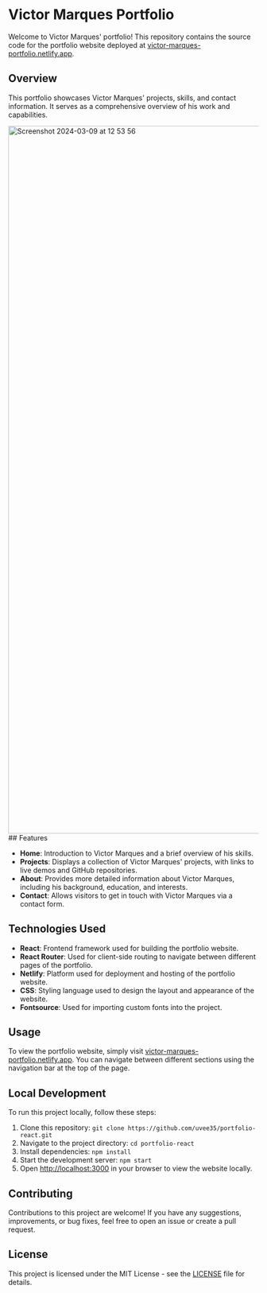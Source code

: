 # Victor Marques Portfolio

Welcome to Victor Marques' portfolio! This repository contains the source code for the portfolio website deployed at [victor-marques-portfolio.netlify.app](https://victor-marques-portfolio.netlify.app/).

## Overview

This portfolio showcases Victor Marques' projects, skills, and contact information. It serves as a comprehensive overview of his work and capabilities.

<img width="1424" alt="Screenshot 2024-03-09 at 12 53 56" src="https://github.com/uvee35/portfolio-react/assets/151088688/cb24db32-caf6-4796-875d-f87334cbd371">
## Features

- **Home**: Introduction to Victor Marques and a brief overview of his skills.
- **Projects**: Displays a collection of Victor Marques' projects, with links to live demos and GitHub repositories.
- **About**: Provides more detailed information about Victor Marques, including his background, education, and interests.
- **Contact**: Allows visitors to get in touch with Victor Marques via a contact form.

## Technologies Used

- **React**: Frontend framework used for building the portfolio website.
- **React Router**: Used for client-side routing to navigate between different pages of the portfolio.
- **Netlify**: Platform used for deployment and hosting of the portfolio website.
- **CSS**: Styling language used to design the layout and appearance of the website.
- **Fontsource**: Used for importing custom fonts into the project.

## Usage

To view the portfolio website, simply visit [victor-marques-portfolio.netlify.app](https://victor-marques-portfolio.netlify.app/). You can navigate between different sections using the navigation bar at the top of the page.

## Local Development

To run this project locally, follow these steps:

1. Clone this repository: `git clone https://github.com/uvee35/portfolio-react.git`
2. Navigate to the project directory: `cd portfolio-react`
3. Install dependencies: `npm install`
4. Start the development server: `npm start`
5. Open [http://localhost:3000](http://localhost:3000) in your browser to view the website locally.

## Contributing

Contributions to this project are welcome! If you have any suggestions, improvements, or bug fixes, feel free to open an issue or create a pull request.

## License

This project is licensed under the MIT License - see the [LICENSE](LICENSE) file for details.
